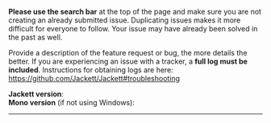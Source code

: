 **Please use the search bar** at the top of the page and make sure you are not creating an already submitted issue. Duplicating issues makes it more difficult for everyone to follow. Your issue may have already been solved in the past as well.

Provide a description of the feature request or bug, the more details the better.
If you are experiencing an issue with a tracker, a **full log must be included**. Instructions for obtaining logs are here: https://github.com/Jackett/Jackett#troubleshooting

**Jackett version**:  
**Mono version** (if not using Windows):  

-------------------------------
